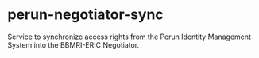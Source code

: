 # perun-negotiator-sync
Service to synchronize access rights from the Perun Identity Management System into the BBMRI-ERIC Negotiator.
